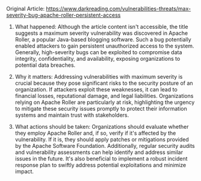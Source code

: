 Original Article: https://www.darkreading.com/vulnerabilities-threats/max-severity-bug-apache-roller-persistent-access

1) What happened: Although the article content isn't accessible, the title suggests a maximum severity vulnerability was discovered in Apache Roller, a popular Java-based blogging software. Such a bug potentially enabled attackers to gain persistent unauthorized access to the system. Generally, high-severity bugs can be exploited to compromise data integrity, confidentiality, and availability, exposing organizations to potential data breaches.

2) Why it matters: Addressing vulnerabilities with maximum severity is crucial because they pose significant risks to the security posture of an organization. If attackers exploit these weaknesses, it can lead to financial losses, reputational damage, and legal liabilities. Organizations relying on Apache Roller are particularly at risk, highlighting the urgency to mitigate these security issues promptly to protect their information systems and maintain trust with stakeholders.

3) What actions should be taken: Organizations should evaluate whether they employ Apache Roller and, if so, verify if it's affected by the vulnerability. If it is, they should apply patches or mitigations provided by the Apache Software Foundation. Additionally, regular security audits and vulnerability assessments can help identify and address similar issues in the future. It's also beneficial to implement a robust incident response plan to swiftly address potential exploitations and minimize impact.